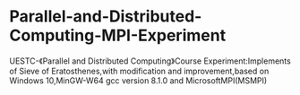 # Parallel-and-Distributed-Computing-MPI-Experiment
UESTC-《Parallel and Distributed Computing》Course Experiment:Implements of Sieve of Eratosthenes,with modification and improvement,based on Windows 10,MinGW-W64 gcc version 8.1.0 and MicrosoftMPI(MSMPI)
